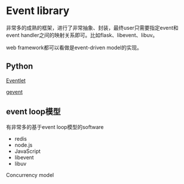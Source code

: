 # Event library

非常多的成熟的框架，进行了非常抽象、封装，最终user只需要指定event和event handler之间的映射关系即可。比如flask、libevent、libuv。

web framework都可以看做是event-driven model的实现。

## Python

[Eventlet](http://eventlet.net/)

[gevent](https://blog.gevent.org/)



## event loop模型

有非常多的基于event loop模型的software

- redis
- node.js
- JavaScript
- libevent
- libuv


Concurrency model 
